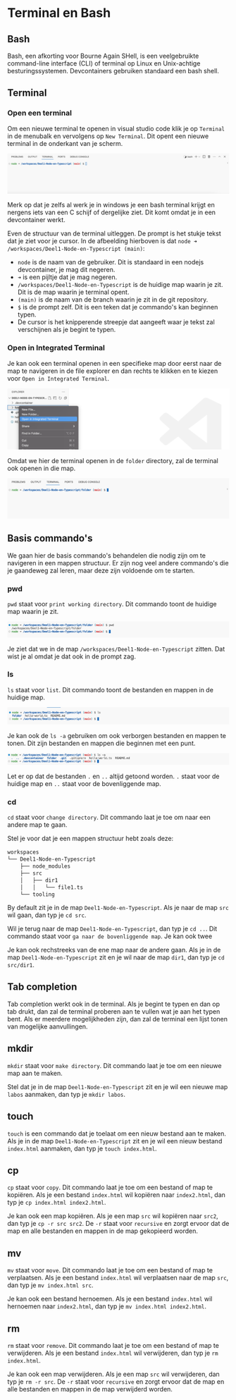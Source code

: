 # Terminal en Bash

## Bash

Bash, een afkorting voor Bourne Again SHell, is een veelgebruikte command-line interface (CLI) of terminal op Linux en Unix-achtige besturingssystemen. Devcontainers gebruiken standaard een bash shell.

## Terminal

### Open een terminal

Om een nieuwe terminal te openen in visual studio code klik je op `Terminal` in de menubalk en vervolgens op `New Terminal`. Dit opent een nieuwe terminal in de onderkant van je scherm. 

![Alt text](../.gitbook/assets/newterminal.png)

Merk op dat je zelfs al werk je in windows je een bash terminal krijgt en nergens iets van een C schijf of dergelijke ziet. Dit komt omdat je in een devcontainer werkt. 

Even de structuur van de terminal uitleggen. De prompt is het stukje tekst dat je ziet voor je cursor. In de afbeelding hierboven is dat `node ➜ /workspaces/Deel1-Node-en-Typescript (main)`:
- `node` is de naam van de gebruiker. Dit is standaard in een nodejs devcontainer, je mag dit negeren.
- `➜` is een pijltje dat je mag negeren.
- `/workspaces/Deel1-Node-en-Typescript` is de huidige map waarin je zit. Dit is de map waarin je terminal opent. 
- `(main)` is de naam van de branch waarin je zit in de git repository.
- `$` is de prompt zelf. Dit is een teken dat je commando's kan beginnen typen.
- De cursor is het knipperende streepje dat aangeeft waar je tekst zal verschijnen als je begint te typen.

### Open in Integrated Terminal

Je kan ook een terminal openen in een specifieke map door eerst naar de map te navigeren in de file explorer en dan rechts te klikken en te kiezen voor `Open in Integrated Terminal`.

![Alt text](../.gitbook/assets/openintegrated.png)

Omdat we hier de terminal openen in de `folder` directory, zal de terminal ook openen in die map.

![Alt text](../.gitbook/assets/open_in_terminal.png)

## Basis commando's

We gaan hier de basis commando's behandelen die nodig zijn om te navigeren in een mappen structuur. Er zijn nog veel andere commando's die je gaandeweg zal leren, maar deze zijn voldoende om te starten.

### pwd

`pwd` staat voor `print working directory`. Dit commando toont de huidige map waarin je zit.

![Alt text](../.gitbook/assets/pwd.png)

Je ziet dat we in de map `/workspaces/Deel1-Node-en-Typescript` zitten. Dat wist je al omdat je dat ook in de prompt zag.

### ls  

`ls` staat voor `list`. Dit commando toont de bestanden en mappen in de huidige map.

![Alt text](../.gitbook/assets/ls.png)

Je kan ook de `ls -a` gebruiken om ook verborgen bestanden en mappen te tonen. Dit zijn bestanden en mappen die beginnen met een punt.

![Alt text](../.gitbook/assets/lsa.png)

Let er op dat de bestanden `.` en `..` altijd getoond worden. `.` staat voor de huidige map en `..` staat voor de bovenliggende map.


### cd

`cd` staat voor `change directory`. Dit commando laat je toe om naar een andere map te gaan.

Stel je voor dat je een mappen structuur hebt zoals deze:

```
workspaces
└── Deel1-Node-en-Typescript
    ├── node_modules
    ├── src
    │   ├── dir1
    │   │   └── file1.ts
    └── tooling
```

By default zit je in de map `Deel1-Node-en-Typescript`. Als je naar de map `src` wil gaan, dan typ je `cd src`.

Wil je terug naar de map `Deel1-Node-en-Typescript`, dan typ je `cd ..`. Dit commando staat voor `ga naar de bovenliggende map`. Je kan ook twee

Je kan ook rechstreeks van de ene map naar de andere gaan. Als je in de map `Deel1-Node-en-Typescript` zit en je wil naar de map `dir1`, dan typ je `cd src/dir1`.

## Tab completion

Tab completion werkt ook in de terminal. Als je begint te typen en dan op tab drukt, dan zal de terminal proberen aan te vullen wat je aan het typen bent. Als er meerdere mogelijkheden zijn, dan zal de terminal een lijst tonen van mogelijke aanvullingen.

## mkdir

`mkdir` staat voor `make directory`. Dit commando laat je toe om een nieuwe map aan te maken.

Stel dat je in de map `Deel1-Node-en-Typescript` zit en je wil een nieuwe map `labos` aanmaken, dan typ je `mkdir labos`.

## touch

`touch` is een commando dat je toelaat om een nieuw bestand aan te maken. Als je in de map `Deel1-Node-en-Typescript` zit en je wil een nieuw bestand `index.html` aanmaken, dan typ je `touch index.html`.

## cp

`cp` staat voor `copy`. Dit commando laat je toe om een bestand of map te kopiëren. Als je een bestand `index.html` wil kopiëren naar `index2.html`, dan typ je `cp index.html index2.html`.

Je kan ook een map kopiëren. Als je een map `src` wil kopiëren naar `src2`, dan typ je `cp -r src src2`. De `-r` staat voor `recursive` en zorgt ervoor dat de map en alle bestanden en mappen in de map gekopieerd worden.

## mv

`mv` staat voor `move`. Dit commando laat je toe om een bestand of map te verplaatsen. Als je een bestand `index.html` wil verplaatsen naar de map `src`, dan typ je `mv index.html src`.

Je kan ook een bestand hernoemen. Als je een bestand `index.html` wil hernoemen naar `index2.html`, dan typ je `mv index.html index2.html`.

## rm 

`rm` staat voor `remove`. Dit commando laat je toe om een bestand of map te verwijderen. Als je een bestand `index.html` wil verwijderen, dan typ je `rm index.html`.

Je kan ook een map verwijderen. Als je een map `src` wil verwijderen, dan typ je `rm -r src`. De `-r` staat voor `recursive` en zorgt ervoor dat de map en alle bestanden en mappen in de map verwijderd worden.